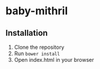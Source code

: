 # baby-mithril

## Installation
1. Clone the repository
2. Run `bower install`
3. Open index.html in your browser
